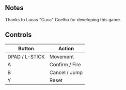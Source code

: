 ## Notes

Thanks to Lucas "Cuca" Coelho for developing this game.

## Controls

| Button | Action |
|--|--| 
|DPAD / L-STICK|Movement|
|A|Confirm / Fire |
|B|Cancel / Jump|
|Y|Reset|


